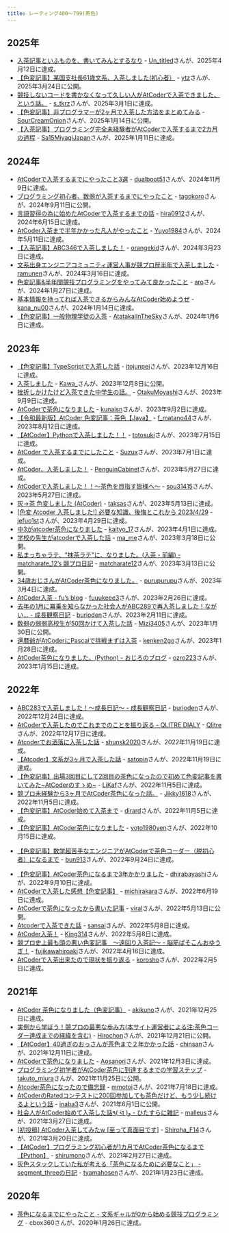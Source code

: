```yaml
---
title: レーティング400〜799(茶色)
---
```


## 2025年

- [入茶記事といふものを、書いてみんとするなり](https://qiita.com/Un_titled/items/28182697bf060cbcfbe3) - [Un_titled](https://atcoder.jp/users/Un_titled)さんが、2025年4月12日に達成。
- [【色変記事】某国支社長61歳文系、入茶しました(初心者）](https://qiita.com/ytz/items/07898c9afbf451071113) - [ytz](https://atcoder.jp/users/ytz)さんが、2025年3月24日に公開。
- [競技しないコードを書かなくなって久しい人がAtCoderで入茶できました、という話。](https://note.com/s_tkrz/n/n93a710e55115) - [s_tkrz](https://atcoder.jp/users/s_tkrz)さんが、2025年3月1日に達成。
- [【色変記事】非プログラマーが2ヶ月で入茶した方法をまとめてみる](https://note.com/sco0720/n/n88839cc0350a) - [SourCreamOnion](https://atcoder.jp/users/SourCreamOnion)さんが、2025年1月14日に公開。
- [【入茶記事】プログラミング完全未経験者がAtCoderで入茶するまで2カ月の過程](https://qiita.com/hkt_shichisei/items/23557ec7cdd02e47eb2d) - [Sa15MiyagiJapan](https://atcoder.jp/users/Sa15MiyagiJapan)さんが、2025年1月11日に達成。

## 2024年

- [AtCoderで入茶するまでにやったこと3選](https://begi-pro.com/atcoder_brown/) - [dualboot51](https://atcoder.jp/users/dualboot51)さんが、2024年11月9日に達成。
- [プログラミング初心者、数弱が入茶するまでにやったこと](https://qiita.com/tagokoro/items/7757dbf63c46eec8c92f) - [tagokoro](https://atcoder.jp/users/tagokoro)さんが、2024年9月11日に公開。
- [言語習得の為に始めたAtCoderで入茶するまでの話](https://qiita.com/hiramax/items/4e6962f6e95d3f4b7e9e) - [hira0912](https://atcoder.jp/users/hira0912)さんが、2024年6月15日に達成。
- [AtCoder入茶まで半年かかった凡人がやったこと](https://qiita.com/Yuyo1984/items/45397853f0116f720d68) - [Yuyo1984](https://atcoder.jp/users/Yuyo1984)さんが、2024年5月11日に達成。
- [【入茶記事】ABC346で入茶しました！](https://note.com/orangekid1210/n/n70d627b13646) - [orangekid](https://atcoder.jp/users/orangekid)さんが、2024年3月23日に達成。
- [文系出身エンジニアコミュニティ運営人事が競プロ歴半年で入茶しました](https://qiita.com/takarada/items/84528fae2ea86b3d7685) - [ramunen](https://atcoder.jp/users/ramunen)さんが、2024年3月16日に達成。
- [色変記事&半年間競技プログラミングをやってみて良かったこと](https://qiita.com/kanekanekaneko/items/a86d7497d9dffd91fd7f) - [aro](https://atcoder.jp/users/aro)さんが、2024年1月27日に達成。
- [基本情報を持ってれば入茶できるからみんなAtCoder始めようぜ](https://note.com/empty845/n/n7117f2c317bc) - [kana_nu00](https://atcoder.jp/users/kana_nu00)さんが、2024年1月14日に達成。
- [【色変記事】一般物理学徒の入茶](https://qiita.com/Ahoh/items/ca5c9fcb68eef8ffe05f) - [AtatakaiInTheSky](https://atcoder.jp/users/AtatakaiInTheSky)さんが、2024年1月6日に達成。

## 2023年

- [【色変記事】TypeScriptで入茶した話](https://qiita.com/itojun-1230/items/b5b139d9a5a7d6487f5c) - [itojunpei](https://atcoder.jp/users/itojunpei)さんが、2023年12月16日に達成。
- [入茶しました](https://qiita.com/Kawa_/items/19f4ea74efc70a347c8d) - [Kawa_](https://atcoder.jp/users/Kawa_)さんが、2023年12月8日に公開。
- [挫折しかけたけど入茶できた中学生の話。](https://qiita.com/harryp0tterK/items/33ebd57f1b7e2a1a3a9e) - [OtakuMoyashi](https://atcoder.jp/users/OtakuMoyashi)さんが、2023年9月9日に達成。
- [AtCoderで茶色になりました](https://sekaishi-beta.com/kunaisn_atcoder_brown/) - [kunaisn](https://atcoder.jp/users/kunaisn)さんが、2023年9月2日に達成。
- [【令和最新版】AtCoder 色変記事：茶色【Java】](https://f-matano44.jp/post/20230808_nyuutya/) - [f_matano44](https://atcoder.jp/users/f_matano44)さんが、2023年8月12日に達成。
- [【AtCoder】Pythonで入茶しました！！](https://qiita.com/Totosuki/items/d71012254af0977b5298) - [totosuki](https://atcoder.jp/users/totosuki)さんが、2023年7月15日に達成。
- [AtCoder で入茶するまでにしたこと](https://qiita.com/Atta1n_/items/c6db4519a65a1f9b4956) - [Suzux](https://atcoder.jp/users/Suzux)さんが、2023年7月1日に達成。
- [AtCoder、入茶しました！](https://zenn.dev/penguincabinet/articles/828a1ec9c34f49) - [PenguinCabinet](https://atcoder.jp/users/PenguinCabinet)さんが、2023年5月27日に達成。
- [AtCoderで入茶しました！！〜茶色を目指す皆様へ〜](https://qiita.com/sou31415/items/6be97fdcd9f188d0c070) - [sou31415](https://atcoder.jp/users/sou31415)さんが、2023年5月27日に達成。
- [灰→茶 色変しました (AtCoder)](https://taksas.net/archives/618) - [taksas](https://atcoder.jp/users/taksas)さんが、2023年5月13日に達成。
- [[色変 Atcoder 入茶しました!] 必要な知識、後悔とこれから 2023/4/29](https://qiita.com/jefuo/items/a00947c768db9b233169) - [jefuo1st](https://atcoder.jp/users/jefuo1st)さんが、2023年4月29日に達成。
- [中3がatcoder茶色になりました](https://note.com/note_kaityo/n/nb7ef0ea8206f) - [kaityo_17](https://atcoder.jp/users/kaityo_17)さんが、2023年4月1日に達成。
- [学校の先生がatcoderで入茶した話](https://qiita.com/ma-me/items/cbcedfc7973b2d546b96) - [ma_me](https://atcoder.jp/users/ma_me)さんが、2023年3月18日に公開。
- [私まっちゃラテ、"抹茶ラテ"に、なりました。(入茶・前編) - matcharate_12’s 競プロ日記](https://matcharate-12.hatenablog.com/entry/2023/03/13/104809) - [matcharate12](https://atcoder.jp/users/matcharate12)さんが、2023年3月13日に公開。
- [34歳おじさんがAtCoder茶色になりました。](https://qiita.com/purupurupu/items/ea48b0e4e8b3a78eb524) - [purupurupu](https://atcoder.jp/users/purupurupu)さんが、2023年3月4日に達成。
- [AtCoder入茶 - fu’s blog](https://fuuukeee3.hatenadiary.jp/entry/2023/02/27/212807) - [fuuukeee3](https://atcoder.jp/users/fuuukeee3)さんが、2023年2月26日に達成。
- [去年の1月に冪乗を知らなかった社会人がABC289で再入茶しました！ながい… - 成長観察日記](https://d-burioden.hateblo.jp/entry/2023/02/12/195543) - [burioden](https://atcoder.jp/users/burioden)さんが、2023年2月11日に達成。
- [数弱の弱弱高校生が50回かけて入茶した話](https://qiita.com/Sapph/items/3e97bbaaa14ef0256a05) - [Mizi3405](https://atcoder.jp/users/Mizi3405)さんが、2023年1月30日に公開。
- [還暦爺がAtCoderにPascalで挑戦まずは入茶](https://qiita.com/kenken2go/items/b697e712914a67cf552b) - [kenken2go](https://atcoder.jp/users/kenken2go)さんが、2023年1月28日に達成。
- [AtCoder茶色になりました。(Python) - おじろのブログ](https://ozro-223.hatenablog.com/entry/2023/01/16/151714) - [ozro223](https://atcoder.jp/users/ozro223)さんが、2023年1月15日に達成。

## 2022年

- [ABC283で入茶しました！〜成長日記〜 - 成長観察日記](https://d-burioden.hateblo.jp/entry/2022/12/25/200953) - [burioden](https://atcoder.jp/users/burioden)さんが、2022年12月24日に達成。
- [AtCoderで入茶したのでこれまでのことを振り返る - QLITRE DIALY](https://qlitre-dialy.ink/post/became-brown-coder-look-back-my-study) - [Qlitre](https://atcoder.jp/users/Qlitre)さんが、2022年12月17日に達成。
- [Atcoderでお洒落に入茶した話](http://neko-mac.blogspot.com/2022/11/atcoder.html) - [shunsk2020](https://atcoder.jp/users/shunsk2020)さんが、2022年11月19日に達成。
- [【Atcoder】文系が3ヶ月で入茶した話](https://qiita.com/satopin/items/8fdb5681bd5a55cfc8e5) - [satopin](https://atcoder.jp/users/satopin)さんが、2022年11月19日に達成。
- [【色変記事】出場3回目にして2回目の茶色になったので初めて色変記事を書いてみた~AtCoderのすゝめ~](https://note.com/likaf/n/nba8f592509e6) - [LiKaf](https://atcoder.jp/users/LiKaf)さんが、2022年11月5日に達成。
- [競プロ未経験から3ヶ月でAtCoder茶色になった話。](https://note.com/jikky1618/n/nbf891072355e) - [Jikky1618](https://atcoder.jp/users/Jikky1618)さんが、2022年11月5日に達成。
- [【色変記事】AtCoder始めて入茶まで](https://qiita.com/ys_dirard/items/7e2c6f595ef3fb323575) - [dirard](https://atcoder.jp/users/dirard)さんが、2022年11月5日に達成。
- [【色変記事】AtCoder茶色になりました](https://tech.devopslead.jp/knowledge/%e7%ab%b6%e6%8a%80%e3%83%97%e3%83%ad%e3%82%b0%e3%83%a9%e3%83%9f%e3%83%b3%e3%82%b0/%e3%80%90%e8%89%b2%e5%a4%89%e8%a8%98%e4%ba%8b%e3%80%91atcoder%e8%8c%b6%e8%89%b2%e3%81%ab%e3%81%aa%e3%82%8a%e3%81%be%e3%81%97%e3%81%9f/) - [yoto1980yen](https://atcoder.jp/users/yoto1980yen)さんが、2022年10月15日に達成。
<!-- markdown-link-check-disable -->
- [【色変記事】数学超苦手なエンジニアがAtCoderで茶色コーダー（脱初心者）になるまで](https://dev.classmethod.jp/articles/atcoder_change_color_brown/) - [bun913](https://atcoder.jp/users/bun913)さんが、2022年9月24日に達成。
<!-- markdown-link-check-enable -->
- [【色変記事】AtCoder茶色になるまで3年かかりました](https://qiita.com/dhirabayashi/items/0279cab717cf6b39c764) - [dhirabayashi](https://atcoder.jp/users/dhirabayashi)さんが、2022年9月10日に達成。
- [AtCoderで入茶した感想【色変記事】](https://qiita.com/Michirakara/items/89ba033e9343a1ee02ef) - [michirakara](https://atcoder.jp/users/michirakara)さんが、2022年6月19日に達成。
- [AtCoderで茶色になったから書いた記事](https://qiita.com/viral_8/items/303c3d5e59084070bc70) - [viral](https://atcoder.jp/users/viral)さんが、2022年5月13日に公開。
- [Atcoderで入茶できた話](https://note.com/lucky_alpaca549/n/n5357b4f33a42) - [sansai](https://atcoder.jp/users/sansai)さんが、2022年5月8日に達成。
- [AtCoder入茶！](https://note.com/syntax_error_/n/ndded92400e46) - [King314](https://atcoder.jp/users/King314)さんが、2022年5月8日に達成。
- [競プロ史上最も頭の悪い色変記事　〜遠回り入茶記〜 - 脳筋ぱそこんおゆうぎ！](https://fujikawa.hatenablog.com/entry/2022/04/18/203545) - [fujikawahiroaki](https://atcoder.jp/users/fujikawahiroaki)さんが、2022年4月16日に達成。
- [AtCoderで入茶出来たので現状を振り返る](https://qiita.com/korosho/items/a20a404e7022ce9708b8) - [korosho](https://atcoder.jp/users/korosho)さんが、2022年2月5日に達成。

## 2021年

- [AtCoder 茶色になりました（色変記事）](https://qiita.com/akiku/items/0b693004e17bfd094c3b) - [akikuno](https://atcoder.jp/users/akikuno)さんが、2021年12月25日に達成。
- [実例から学ぼう！競プロの最悪な歩み方(本サイト運営者による注:茶色コーダー達成までの経緯を含む)](https://qiita.com/Hirochon/items/6c08c987f1462a76c461) - [Hirochon](https://atcoder.jp/users/Hirochon)さんが、2021年12月21日に公開。
- [【AtCoder】40過ぎのおっさんが茶色まで２年かかった話](https://note.com/t_aoyama/n/nf216afa9241e) - [chinsan](https://atcoder.jp/users/chinsan)さんが、2021年12月11日に達成。
- [AtCoderで茶色になりました](https://qiita.com/Aosanori620/items/3803c3ef188d9952c0e7) - [Aosanori](https://atcoder.jp/users/Aosanori)さんが、2021年12月3日に達成。
- [プログラミング初学者がAtCoder茶色に到達するまでの学習ステップ](https://qiita.com/sanchoBVB/items/ba4c4526280297bc4aed) - [takuto_miura](https://atcoder.jp/users/takuto_miura)さんが、2021年11月25日に公開。
- [Atcoder茶色になったので備忘録](https://note.com/mmotoi42/n/n63ebe30d01cc) - [mmotoi](https://atcoder.jp/users/mmotoi)さんが、2021年7月18日に達成。
- [AtCoderのRatedコンテストに200回参加しても茶色だけど、もう少し続けるよという話](https://1783.hatenablog.com/entry/2021/06/01/194504) - [inaba3](https://atcoder.jp/users/inaba3)さんが、2021年6月1日に公開。
- [社会人がAtCoder始めて入茶した話٩( ᐛ )و - ひたすらに雑記](https://malleroid.hatenablog.com/entry/2021/04/03/204651) - [malleus](https://atcoder.jp/users/malleus)さんが、2021年3月27日に達成。
- [[初投稿] AtCoder入茶してみたw [至って真面目です]](https://qiita.com/Shiroha_MK3/items/aacc2727b511682e1cf2) - [Shiroha_F14](https://atcoder.jp/users/shiroha_f14)さんが、2021年3月20日に達成。
- [【AtCoder】プログラミング初心者が1カ月でAtCoder茶色になるまで【Python】](https://qiita.com/shirumono/items/0d6a3abb747d6b144cca) - [shirumono](https://atcoder.jp/users/shirumono)さんが、2021年2月27日に達成。
- [灰色スタックしていた私が考える「茶色になるために必要なこと」 - segment_threeの日記](https://segment-three.hatenablog.com/entry/2021/01/24/171947) - [tyamahosen](https://atcoder.jp/users/tyamahosen)さんが、2021年1月23日に達成。

## 2020年

- [茶色になるまでにやったこと - 文系ギャルが0から始める競技プログラミング](https://note.com/cbox360/n/n7dcaab5696a1) - cbox360さんが、2020年1月26日に達成。
